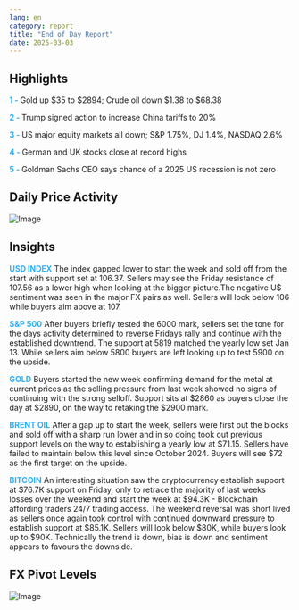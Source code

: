 ```yaml
---
lang: en
category: report
title: "End of Day Report"
date: 2025-03-03
---
```



<h2>Highlights</h2>
<strong style="color: #2caef7;">1 - </strong> Gold up $35 to $2894; Crude oil down $1.38 to $68.38

<strong style="color: #2caef7;">2 - </strong> Trump signed action to increase China tariffs to 20%

<strong style="color: #2caef7;">3 - </strong> US major equity markets all down; S&P 1.75%, DJ 1.4%, NASDAQ 2.6%

<strong style="color: #2caef7;">4 - </strong> German and UK stocks close at record highs

<strong style="color: #2caef7;">5 - </strong> Goldman Sachs CEO says chance of a 2025 US recession is not zero



<h2>Daily Price Activity</h2>
<img src="https://markleighedu.github.io/img/Mar-2025/03-Mar-2025/price.jpg" alt="Image"/>

<h2>Insights</h2>
<strong style="color: #2caef7;">USD INDEX</strong> The index gapped lower to start the week and sold off from the start with support set at 106.37. Sellers may see the Friday resistance of 107.56  as a lower high when looking at the bigger picture.The negative U$ sentiment was seen in the major FX pairs as well. Sellers will look below 106 while buyers aim above at 107.

<strong style="color: #2caef7;">S&P 500</strong> After buyers briefly tested the 6000 mark, sellers set the tone for the days activity determined to reverse Fridays rally and continue with the established downtrend. The support at 5819 matched the yearly low set Jan 13. While sellers aim below 5800  buyers are left looking up to test 5900 on the upside.  

<strong style="color: #2caef7;">GOLD</strong> Buyers started the new week confirming demand for the metal at current prices as the selling pressure from last week showed no signs of continuing with the strong selloff. Support sits at $2860 as buyers close the day at $2890, on the way to retaking the $2900 mark.

<strong style="color: #2caef7;">BRENT OIL</strong> After a gap up to start the week, sellers were first out the blocks and sold off with a sharp run lower and in so doing took out previous support levels on the way to establishing a yearly low at $71.15. Sellers have failed to maintain below this level since October 2024. Buyers will see $72 as the first target on the upside.

<strong style="color: #2caef7;">BITCOIN</strong> An interesting situation saw the cryptocurrency establish support at $76.7K support on Friday, only to retrace the majority of last weeks losses over the weekend and start the week at $94.3K - Blockchain affording traders 24/7 trading access. The weekend reversal was short lived as sellers once again took control  with continued downward pressure to establish support at $85.1K. Sellers will look below $80K, while buyers look up to $90K. Technically the trend is down, bias is down and sentiment appears to favours the downside. 



<h2>FX Pivot Levels</h2>
<img src="https://markleighedu.github.io/img/Mar-2025/03-Mar-2025/pivot.jpg" alt="Image"/>